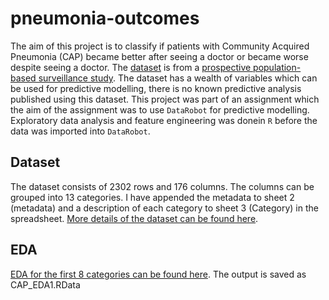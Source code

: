 # pneumonia-outcomes
The aim of this project is to classify if patients with Community Acquired Pneumonia (CAP) became better after seeing a doctor or became worse despite seeing a doctor. The [dataset](https://datadryad.org/stash/dataset/doi:10.5061/dryad.r282vk6) is from a [prospective population-based surveillance study](https://bmjopen.bmj.com/content/8/4/e019439.long). The dataset has a wealth of variables which can be used for predictive modelling, there is no known predictive analysis published using this dataset. 
This project was part of an assignment which the aim of the assignment was to use `DataRobot` for predictive modelling. Exploratory data analysis and feature engineering was donein `R` before the data was imported into `DataRobot`.
<br>
## Dataset
The dataset consists of 2302 rows and 176 columns. The columns can be grouped into 13 categories. I have appended the metadata to sheet 2 (metadata) and a description of each category to sheet 3 (Category) in the spreadsheet. [More details of the dataset can be found here](https://notast.netlify.app/post/predicting-pneumonia-outcomes-eda-part-1/).
<br> 
## EDA
[EDA for the first 8 categories can be found here](https://notast.netlify.app/post/predicting-pneumonia-outcomes-eda-part-1/#to-be-continued.). The output is saved as CAP_EDA1.RData 
